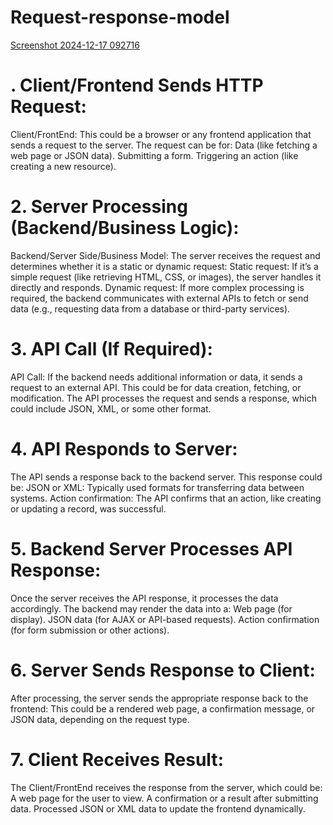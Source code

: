 # Request-response-model
[Screenshot 2024-12-17 092716](https://github.com/user-attachments/assets/612a4cb8-94a5-4070-8af5-4ec71a344054)


# . Client/Frontend Sends HTTP Request:
Client/FrontEnd: This could be a browser or any frontend application that sends a request to the server. The request can be for:
Data (like fetching a web page or JSON data).
Submitting a form.
Triggering an action (like creating a new resource).

# 2. Server Processing (Backend/Business Logic):
Backend/Server Side/Business Model: The server receives the request and determines whether it is a static or dynamic request:
Static request: If it’s a simple request (like retrieving HTML, CSS, or images), the server handles it directly and responds.
Dynamic request: If more complex processing is required, the backend communicates with external APIs to fetch or send data (e.g., requesting data from a database or third-party services).

# 3. API Call (If Required):
API Call: If the backend needs additional information or data, it sends a request to an external API. This could be for data creation, fetching, or modification.
The API processes the request and sends a response, which could include JSON, XML, or some other format.

# 4. API Responds to Server:
The API sends a response back to the backend server. This response could be:
JSON or XML: Typically used formats for transferring data between systems.
Action confirmation: The API confirms that an action, like creating or updating a record, was successful.

# 5. Backend Server Processes API Response:
Once the server receives the API response, it processes the data accordingly.
The backend may render the data into a:
Web page (for display).
JSON data (for AJAX or API-based requests).
Action confirmation (for form submission or other actions).

# 6. Server Sends Response to Client:
After processing, the server sends the appropriate response back to the frontend:
This could be a rendered web page, a confirmation message, or JSON data, depending on the request type.

# 7. Client Receives Result:
The Client/FrontEnd receives the response from the server, which could be:
A web page for the user to view.
A confirmation or a result after submitting data.
Processed JSON or XML data to update the frontend dynamically.

